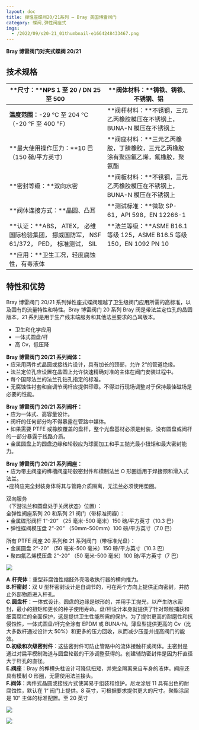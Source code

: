 ```yaml
---
layout: doc
title: 弹性座蝶阀20/21系列 – Bray 美国博雷阀门
category: 蝶阀,弹性阀座式
imgs:
  - /2022/09/s20-21_01thumbnail-e1664248433467.png
---
```


**Bray 博雷阀门对夹式蝶阀 20/21**

## 技术规格

| **尺寸：**NPS 1 至 20 / DN 25 至 500                                                     | **阀体材料：**铸铁、铸铁、不锈钢、铝                                             |
| ---------------------------------------------------------------------------------------- | -------------------------------------------------------------------------------- |
| **温度范围：**\-29 °C 至 204 °C（-20 °F 至 400 °F）                                      | **阀杆材料：**不锈钢，三元乙丙橡胶模压在不锈钢上，BUNA-N 模压在不锈钢上          |
| **最大使用操作压力：**10 巴 （150 磅/平方英寸）                                          | **阀座材料：**三元乙丙橡胶，丁腈橡胶，三元乙丙橡胶涂有聚四氟乙烯，氟橡胶，聚氨酯 |
| **密封等级：**双向水密                                                                   | **阀板材料：**不锈钢，三元乙丙橡胶模压在不锈钢上，BUNA-N 模压在不锈钢上          |
| **阀体连接方式：**晶圆、凸耳                                                             | **测试标准：**微软 SP-61，API 598，EN 12266-1                                    |
| **认证：**ABS， ATEX， 必维国际检验集团， 挪威国防军， NSF 61/372， PED， 标准测试， SIL | **法兰等级：**ASME B16.1 等级 125，ASME B16.5 等级 150，EN 1092 PN 10            |
| **应用：**卫生工况，轻度腐蚀性，有毒液体                                                 |

## 特性和优势

Bray 博雷阀门 20/21 系列弹性座式蝶阀超越了卫生级阀门应用所需的高标准，以及固有的流量特性和特性。Bray 博雷阀门 20 系列 Bray 阀是带法兰定位孔的晶圆版本，21 系列是用于生产线末端服务和其他法兰要求的凸耳版本。

- 卫生和化学应用
- 一体式圆盘/杆
- 高 Cv，低压降

**Bray 博雷阀门 20/21 系列阀体：**  
• 应采用两件式晶圆或接线片设计，具有加长的颈部，允许 2“的管道绝缘。  
• 法兰定位孔应设置在晶圆上允许快速精确对准的主体在阀门安装过程中。  
• 每个国际法兰的法兰孔钻孔指定的标准。  
• 无腐蚀性衬套和自调节阀杆应提供印章。不得进行现场调整对于保持最佳磁场是必要的性能。

**Bray 博雷阀门 20/21 系列阀杆：**  
• 应为一体式、高容量设计。  
• 阀杆的任何部分均不得暴露在管路中媒体。  
• 如果需要 PTFE 或橡胶覆盖的盘杆，整个光盘基材必须是封装，没有圆盘或阀杆的一部分暴露于线路介质。  
• 金属圆盘上的圆盘边缘和轮毂应为球面加工和手工抛光最小扭矩和最大密封能力。

**Bray 博雷阀门 20/21 系列阀座：**  
• 应为带主阀座的榫槽阀座轮毂密封件和模制法兰 O 形圈适用于焊接颈和滑入式法兰。  
•座椅应完全封装身体将其与管路介质隔离，无法兰必须使用垫圈。

双向服务  
（下游法兰和圆盘处于关闭状态）位置）：  
全弹性阀座系列 20 和系列 21 阀门（带标准阀瓣）：  
• 金属碟形阀杆 1“-20” （25 毫米-500 毫米）150 磅/平方英寸（10.3 巴）  
• 弹性蝶阀模压盘 2“-20” （50mm-500mm）100 磅/平方英寸（7.0 巴）

所有 PTFE 阀座 20 系列和 21 系列阀门（带标准光盘）：  
• 金属圆盘 2“-20” （50 毫米-500 毫米）150 磅/平方英寸（10.3 巴）  
• 聚四氟乙烯模压盘 2“-20” （50 毫米-500 毫米）100 磅/平方英寸（7 巴）

![](/2022/09/20-21-min-1-721x1024.jpg)

**A.杆壳体**：重型非腐蚀性缩醛外壳吸收执行器的横向推力。  
**B.杆密封**：双 U 型杯密封设计是自调节的，可在两个方向上提供正向密封，并防止外部物质进入杆孔。  
**C.圆盘杆**：一体式设计。圆盘的边缘是球形的，并用手工抛光，以产生防水密封，最小的扭矩和更长的种子使用寿命。盘/杆设计本身就提供了针对颗粒捕获和细菌腐烂的全面保护，这是提供卫生性能所需的保护。为了提供更高的耐磨性和抗侵蚀性，一体式圆盘/杆完全涂有 EPDM 或 BUNA-N。薄盘型提供更高的 Cv（比大多数杆通过设计大 50%）和更多的压力回收，从而减少压差并提高阀门的能效。  
**D.初级和次级密封件**：这些密封件可防止管路中的流体接触杆或阀体。主密封是通过对扁平模制海道与圆盘轮毂的干涉调整获得的。创建辅助密封件是因为杆直径大于杆孔的直径。  
**E.阀座**：Bray 的榫槽头柱设计可降低扭矩，并完全隔离来自车身的液体。阀座还具有模制 O 形圈，无需使用法兰接头。  
**F.阀体**：两件式晶圆或接线片式使其易于组装和维护。尼龙涂层 11 具有出色的耐腐蚀性，默认在 1“ 阀门上提供。8 英寸，可根据要求提供更大的尺寸。聚酯涂层是 10“ 主体的标准配置。至 20 英寸

![](/2022/10/%E6%88%AA%E5%B1%8F2022-10-14-%E4%B8%8A%E5%8D%8810.26.03-1024x488.png)

![](/2022/10/%E6%88%AA%E5%B1%8F2022-10-14-%E4%B8%8A%E5%8D%8810.26.17-1024x655.png)
